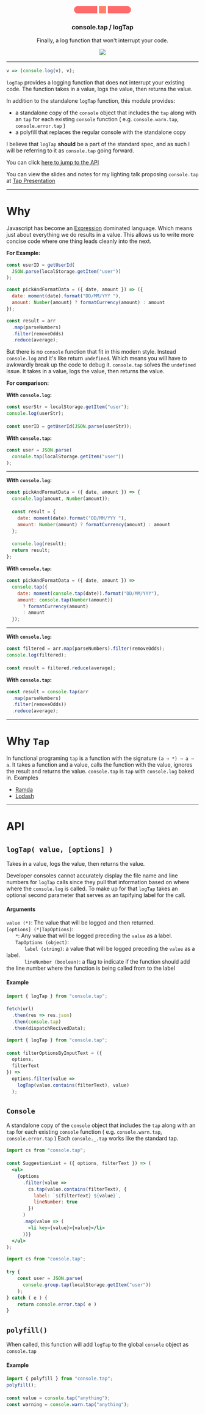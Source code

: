 <p align="center">
    <img
        alt="consoletap"
        src="assets/logo.svg"
        width="150px"
    />
</p>
<h3 align="center">
    console.tap / logTap
</h3>
<p align="center">
    Finally, a log function that won't interrupt your code. 
</p>
<p align="center">
    <a href="https://nodei.co/npm/console.tap/">
        <img src="https://nodei.co/npm/console.tap.png" />
    </a>
</p>

---

```js
v => (console.log(v), v);
```

`logTap` provides a logging function that does not interrupt your existing code. The function takes in a value, logs the value, then returns the value. 

In addition to the standalone `logTap` function, this module provides: 
- a standalone copy of the `console` object that includes the `tap` along with an `tap` for each existing `console` function ( e.g. `console.warn.tap`, `console.error.tap` )  
- a polyfill that replaces the regular console with the standalone copy

I believe that `logTap` **should** be a part of the standard spec, and as such I will be referring to it as `console.tap` going forward.

You can click [here to jump to the API](#API)

You can view the slides and notes for my lighting talk proposing `console.tap` at [Tap Presentation](https://tap-presentation-qalclei0w.now.sh/?mode=presenter#0)

---

# Why

Javascript has become an [Expression](http://2ality.com/2012/09/expressions-vs-statements.html) dominated language. 
Which means just about everything we do results in a value. 
This allows us to write more concise code where one thing leads cleanly into the next.

**For Example:**

```js
const userID = getUserId(
  JSON.parse(localStorage.getItem("user"))
);
```

```js
const pickAndFormatData = ({ date, amount }) => ({
  date: moment(date).format("DD/MM/YYY "),
  amount: Number(amount) ? formatCurrency(amount) : amount
});
```

```js
const result = arr
  .map(parseNumbers)
  .filter(removeOdds)
  .reduce(average);
```

But there is no `console` function that fit in this modern style. Instead `console.log` and it's like return `undefined`. 
Which means you will have to awkwardly break up the code to debug it. 
`console.tap` solves the `undefined` issue. It takes in a value, logs the value, then returns the value.

**For comparison:**

**With `console.log`:**

```js
const userStr = localStorage.getItem("user");
console.log(userStr);

const userID = getUserId(JSON.parse(userStr));
```

**With `console.tap`:**

```js
const user = JSON.parse(
  console.tap(localStorage.getItem("user"))
);
```

---

**With `console.log`:**

```js
const pickAndFormatData = ({ date, amount }) => {
  console.log(amount, Number(amount));
  
  const result = {
    date: moment(date).format("DD/MM/YYY "),
    amount: Number(amount) ? formatCurrency(amount) : amount
  };
  
  console.log(result);
  return result;
};
```

**With `console.tap`:**

```js
const pickAndFormatData = ({ date, amount }) =>
  console.tap({
    date: moment(console.tap(date)).format("DD/MM/YYY"),
    amount: console.tap(Number(amount))
      ? formatCurrency(amount)
      : amount
  });
```

---

**With `console.log`:**

```js
const filtered = arr.map(parseNumbers).filter(removeOdds);
console.log(filtered);

const result = filtered.reduce(average);
```

**With `console.tap`:**

```js
const result = console.tap(arr
  .map(parseNumbers)
  .filter(removeOdds))
  .reduce(average);
```
---

# Why `Tap`
In functional programing `tap` is a function with the signature `(a → *) → a → a`. 
It takes a function and a value, calls the function with the value, ignores the result and returns the value. 
`console.tap` is `tap` with `console.log` baked in.
Examples 
- [Ramda](https://ramdajs.com/docs/#tap)  
- [Lodash](https://lodash.com/docs/4.17.11#tap)

---

# API

## `logTap( value, [options] )`

Takes in a value, logs the value, then returns the value.

Developer consoles cannot accurately display the file name and line numbers for `logTap` calls since they pull that information based on where where the `console.log` is called. To make up for that `logTap` takes an optional second parameter that serves as an tapifying label for the call.

#### Arguments

`value (*)`: The value that will be logged and then returned.  
`[options] (*|TapOptions)`:  
&nbsp;&nbsp;&nbsp;&nbsp;&nbsp;&nbsp;`*`: Any value that will be logged preceding the `value` as a label.  
&nbsp;&nbsp;&nbsp;&nbsp;&nbsp;&nbsp;`TapOptions (object)`:  
&nbsp;&nbsp;&nbsp;&nbsp;&nbsp;&nbsp;&nbsp;&nbsp;&nbsp;&nbsp;&nbsp;&nbsp;`label (string)`: a value that will be logged preceding the `value` as a label.  
&nbsp;&nbsp;&nbsp;&nbsp;&nbsp;&nbsp;&nbsp;&nbsp;&nbsp;&nbsp;&nbsp;&nbsp;`lineNumber (boolean)`: a flag to indicate if the function should add the line number where the function is being called from to the label  

#### Example

```js
import { logTap } from "console.tap";

fetch(url)
  .then(res => res.json)
  .then(console.tap)
  .then(dispatchRecivedData);
```

```js
import { logTap } from "console.tap";

const filterOptionsByInputText = ({
  options,
  filterText
}) =>
  options.filter(value =>
    logTap(value.contains(filterText), value)
  );
```

## `Console`

A standalone copy of the `console` object that includes the `tap` along with an `tap` for each existing `console` function ( e.g. `console.warn.tap`, `console.error.tap` )
Each `console._.tap` works like the standard tap.

```jsx
import cs from "console.tap";

const SuggestionList = ({ options, filterText }) => (
  <ul>
    {options
      .filter(value =>
        cs.tap(value.contains(filterText), {
          label: `${filterText} ${value}`,
          lineNumber: true
        })
      )
      .map(value => (
        <li key={value}>{value}</li>
      ))}
  </ul>
);
```

```js
import cs from "console.tap";

try {
    const user = JSON.parse(
      console.group.tap(localStorage.getItem("user"))
    );
} catch ( e ) {
    return console.error.tap( e )
}
```

## `polyfill()`

When called, this function will add `logTap` to the global `console` object as `console.tap`

#### Example

```js
import { polyfill } from "console.tap";
polyfill();

const value = console.tap("anything");
const warning = console.warn.tap("anything");
```
